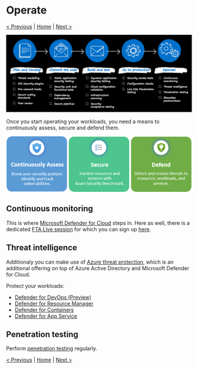 # Operate

[< Previous](./4-goto-production.md) | [Home](./readme.md) | [Next >](./6-end-to-end.md)

![devsecops-controls](./media/devsecops-controls.png)

Once you start operating your workloads, you need a means to continuously assess, secure and defend them.

![Defender for Cloud synopsis](media/defender-for-cloud-synopsis.png)

## Continuous monitoring

This is where [Microsoft Defender for Cloud](https://docs.microsoft.com/azure/defender-for-cloud/defender-for-cloud-introduction) steps in. Here as well, there is a dedicated [FTA Live session](https://github.com/Azure/FTALive-Sessions/blob/main/content/security/azure-security/AzureSecurityCenter.MD) for which you can sign up [here](https://fasttrack.azure.com/live/category/Security).

## Threat intelligence

Additionaly you can make use of [Azure threat protection](https://docs.microsoft.com/azure/security/fundamentals/threat-detection), which is an additional offering on top of Azure Active Directory and Microsoft Defender for Cloud. 

Protect your workloads:

* [Defender for DevOps (Preview)](https://learn.microsoft.com/en-us/azure/defender-for-cloud/defender-for-devops-introduction)
* [Defender for Resource Manager](https://learn.microsoft.com/en-us/azure/defender-for-cloud/defender-for-resource-manager-introduction)
* [Defender for Containers](https://learn.microsoft.com/en-us/azure/defender-for-cloud/defender-for-containers-introduction)
* [Defender for App Service](https://learn.microsoft.com/en-us/azure/defender-for-cloud/defender-for-app-service-introduction)

## Penetration testing

Perform [penetration testing](https://docs.microsoft.com/azure/security/fundamentals/pen-testing) regularly.

[< Previous](./4-goto-production.md) | [Home](./readme.md) | [Next >](./6-end-to-end.md)
